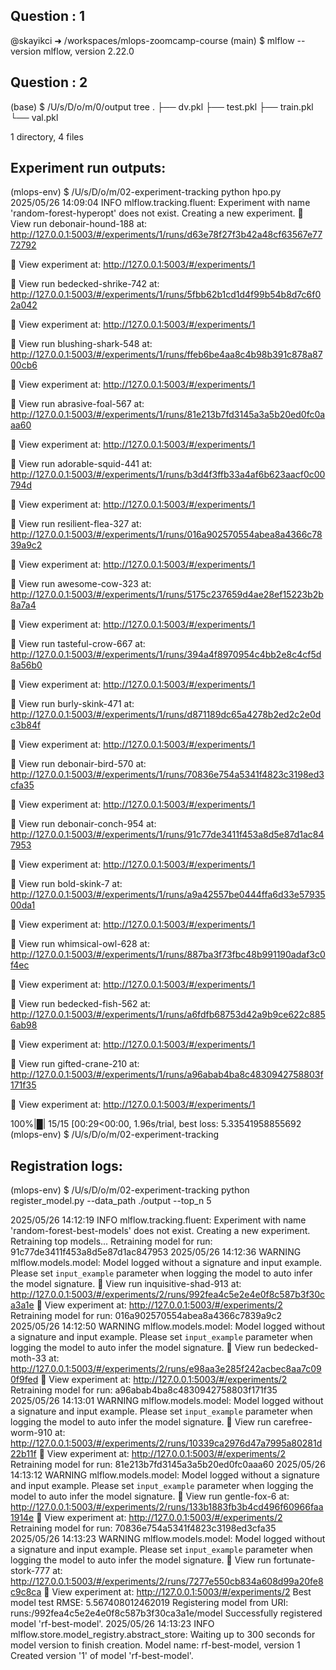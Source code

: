 ## Question : 1 
@skayikci ➜ /workspaces/mlops-zoomcamp-course (main) $ mlflow --version
mlflow, version 2.22.0
## Question : 2
(base) $ /U/s/D/o/m/0/output tree
.
├── dv.pkl
├── test.pkl
├── train.pkl
└── val.pkl

1 directory, 4 files

## Experiment run outputs:
(mlops-env) $ /U/s/D/o/m/02-experiment-tracking python hpo.py
2025/05/26 14:09:04 INFO mlflow.tracking.fluent: Experiment with name 'random-forest-hyperopt' does not exist. Creating a new experiment.
🏃 View run debonair-hound-188 at: http://127.0.0.1:5003/#/experiments/1/runs/d63e78f27f3b42a48cf63567e7772792

🧪 View experiment at: http://127.0.0.1:5003/#/experiments/1         

🏃 View run bedecked-shrike-742 at: http://127.0.0.1:5003/#/experiments/1/runs/5fbb62b1cd1d4f99b54b8d7c6f02a042

🧪 View experiment at: http://127.0.0.1:5003/#/experiments/1         

🏃 View run blushing-shark-548 at: http://127.0.0.1:5003/#/experiments/1/runs/ffeb6be4aa8c4b98b391c878a8700cb6

🧪 View experiment at: http://127.0.0.1:5003/#/experiments/1         

🏃 View run abrasive-foal-567 at: http://127.0.0.1:5003/#/experiments/1/runs/81e213b7fd3145a3a5b20ed0fc0aaa60

🧪 View experiment at: http://127.0.0.1:5003/#/experiments/1         

🏃 View run adorable-squid-441 at: http://127.0.0.1:5003/#/experiments/1/runs/b3d4f3ffb33a4af6b623aacf0c00794d

🧪 View experiment at: http://127.0.0.1:5003/#/experiments/1         

🏃 View run resilient-flea-327 at: http://127.0.0.1:5003/#/experiments/1/runs/016a902570554abea8a4366c7839a9c2

🧪 View experiment at: http://127.0.0.1:5003/#/experiments/1         

🏃 View run awesome-cow-323 at: http://127.0.0.1:5003/#/experiments/1/runs/5175c237659d4ae28ef15223b2b8a7a4

🧪 View experiment at: http://127.0.0.1:5003/#/experiments/1         

🏃 View run tasteful-crow-667 at: http://127.0.0.1:5003/#/experiments/1/runs/394a4f8970954c4bb2e8c4cf5d8a56b0

🧪 View experiment at: http://127.0.0.1:5003/#/experiments/1         

🏃 View run burly-skink-471 at: http://127.0.0.1:5003/#/experiments/1/runs/d871189dc65a4278b2ed2c2e0dc3b84f

🧪 View experiment at: http://127.0.0.1:5003/#/experiments/1         

🏃 View run debonair-bird-570 at: http://127.0.0.1:5003/#/experiments/1/runs/70836e754a5341f4823c3198ed3cfa35

🧪 View experiment at: http://127.0.0.1:5003/#/experiments/1         

🏃 View run debonair-conch-954 at: http://127.0.0.1:5003/#/experiments/1/runs/91c77de3411f453a8d5e87d1ac847953

🧪 View experiment at: http://127.0.0.1:5003/#/experiments/1         

🏃 View run bold-skink-7 at: http://127.0.0.1:5003/#/experiments/1/runs/a9a42557be0444ffa6d33e5793500da1

🧪 View experiment at: http://127.0.0.1:5003/#/experiments/1         

🏃 View run whimsical-owl-628 at: http://127.0.0.1:5003/#/experiments/1/runs/887ba3f73fbc48b991190adaf3c0f4ec

🧪 View experiment at: http://127.0.0.1:5003/#/experiments/1         

🏃 View run bedecked-fish-562 at: http://127.0.0.1:5003/#/experiments/1/runs/a6fdfb68753d42a9b9ce622c8856ab98

🧪 View experiment at: http://127.0.0.1:5003/#/experiments/1         

🏃 View run gifted-crane-210 at: http://127.0.0.1:5003/#/experiments/1/runs/a96abab4ba8c4830942758803f171f35

🧪 View experiment at: http://127.0.0.1:5003/#/experiments/1         

100%|█| 15/15 [00:29<00:00,  1.96s/trial, best loss: 5.33541958855692
(mlops-env) $ /U/s/D/o/m/02-experiment-tracking 


## Registration logs:
(mlops-env) $ /U/s/D/o/m/02-experiment-tracking python register_model.py --data_path ./output --top_n 5

2025/05/26 14:12:19 INFO mlflow.tracking.fluent: Experiment with name 'random-forest-best-models' does not exist. Creating a new experiment.
Retraining top models...
Retraining model for run: 91c77de3411f453a8d5e87d1ac847953
2025/05/26 14:12:36 WARNING mlflow.models.model: Model logged without a signature and input example. Please set `input_example` parameter when logging the model to auto infer the model signature.
🏃 View run inquisitive-shad-913 at: http://127.0.0.1:5003/#/experiments/2/runs/992fea4c5e2e4e0f8c587b3f30ca3a1e
🧪 View experiment at: http://127.0.0.1:5003/#/experiments/2
Retraining model for run: 016a902570554abea8a4366c7839a9c2
2025/05/26 14:12:50 WARNING mlflow.models.model: Model logged without a signature and input example. Please set `input_example` parameter when logging the model to auto infer the model signature.
🏃 View run bedecked-moth-33 at: http://127.0.0.1:5003/#/experiments/2/runs/e98aa3e285f242acbec8aa7c090f9fed
🧪 View experiment at: http://127.0.0.1:5003/#/experiments/2
Retraining model for run: a96abab4ba8c4830942758803f171f35
2025/05/26 14:13:01 WARNING mlflow.models.model: Model logged without a signature and input example. Please set `input_example` parameter when logging the model to auto infer the model signature.
🏃 View run carefree-worm-910 at: http://127.0.0.1:5003/#/experiments/2/runs/10339ca2976d47a7995a80281d22b11f
🧪 View experiment at: http://127.0.0.1:5003/#/experiments/2
Retraining model for run: 81e213b7fd3145a3a5b20ed0fc0aaa60
2025/05/26 14:13:12 WARNING mlflow.models.model: Model logged without a signature and input example. Please set `input_example` parameter when logging the model to auto infer the model signature.
🏃 View run gentle-fox-6 at: http://127.0.0.1:5003/#/experiments/2/runs/133b1883fb3b4cd496f60966faa1914e
🧪 View experiment at: http://127.0.0.1:5003/#/experiments/2
Retraining model for run: 70836e754a5341f4823c3198ed3cfa35
2025/05/26 14:13:23 WARNING mlflow.models.model: Model logged without a signature and input example. Please set `input_example` parameter when logging the model to auto infer the model signature.
🏃 View run fortunate-stork-777 at: http://127.0.0.1:5003/#/experiments/2/runs/7277e550cb834a608d99a20fe8c9c8ca
🧪 View experiment at: http://127.0.0.1:5003/#/experiments/2
Best model test RMSE: 5.567408012462019
Registering model from URI: runs:/992fea4c5e2e4e0f8c587b3f30ca3a1e/model
Successfully registered model 'rf-best-model'.
2025/05/26 14:13:23 INFO mlflow.store.model_registry.abstract_store: Waiting up to 300 seconds for model version to finish creation. Model name: rf-best-model, version 1
Created version '1' of model 'rf-best-model'.